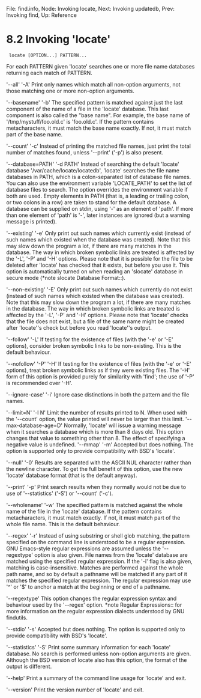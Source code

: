 File: find.info,  Node: Invoking locate,  Next: Invoking updatedb,  Prev: Invoking find,  Up: Reference

8.2 Invoking 'locate'
=====================

     locate [OPTION...] PATTERN...

   For each PATTERN given 'locate' searches one or more file name
databases returning each match of PATTERN.

'--all'
'-A'
     Print only names which match all non-option arguments, not those
     matching one or more non-option arguments.

'--basename'
'-b'
     The specified pattern is matched against just the last component of
     the name of a file in the 'locate' database.  This last component
     is also called the "base name".  For example, the base name of
     '/tmp/mystuff/foo.old.c' is 'foo.old.c'.  If the pattern contains
     metacharacters, it must match the base name exactly.  If not, it
     must match part of the base name.

'--count'
'-c'
     Instead of printing the matched file names, just print the total
     number of matches found, unless '--print' ('-p') is also present.

'--database=PATH'
'-d PATH'
     Instead of searching the default 'locate' database
     '/var/cache/locate/locatedb', 'locate' searches the file name
     databases in PATH, which is a colon-separated list of database file
     names.  You can also use the environment variable 'LOCATE_PATH' to
     set the list of database files to search.  The option overrides the
     environment variable if both are used.  Empty elements in PATH
     (that is, a leading or trailing colon, or two colons in a row) are
     taken to stand for the default database.  A database can be
     supplied on stdin, using '-' as an element of 'path'.  If more than
     one element of 'path' is '-', later instances are ignored (but a
     warning message is printed).

'--existing'
'-e'
     Only print out such names which currently exist (instead of such
     names which existed when the database was created).  Note that this
     may slow down the program a lot, if there are many matches in the
     database.  The way in which broken symbolic links are treated is
     affected by the '-L', '-P' and '-H' options.  Please note that it
     is possible for the file to be deleted after 'locate' has checked
     that it exists, but before you use it.  This option is
     automatically turned on when reading an 'slocate' database in
     secure mode (*note slocate Database Format::).

'--non-existing'
'-E'
     Only print out such names which currently do not exist (instead of
     such names which existed when the database was created).  Note that
     this may slow down the program a lot, if there are many matches in
     the database.  The way in which broken symbolic links are treated
     is affected by the '-L', '-P' and '-H' options.  Please note that
     'locate' checks that the file does not exist, but a file of the
     same name might be created after 'locate''s check but before you
     read 'locate''s output.

'--follow'
'-L'
     If testing for the existence of files (with the '-e' or '-E'
     options), consider broken symbolic links to be non-existing.  This
     is the default behaviour.

'--nofollow'
'-P'
'-H'
     If testing for the existence of files (with the '-e' or '-E'
     options), treat broken symbolic links as if they were existing
     files.  The '-H' form of this option is provided purely for
     similarity with 'find'; the use of '-P' is recommended over '-H'.

'--ignore-case'
'-i'
     Ignore case distinctions in both the pattern and the file names.

'--limit=N'
'-l N'
     Limit the number of results printed to N. When used with the
     '--count' option, the value printed will never be larger than this
     limit.
'--max-database-age=D'
     Normally, 'locate' will issue a warning message when it searches a
     database which is more than 8 days old.  This option changes that
     value to something other than 8.  The effect of specifying a
     negative value is undefined.
'--mmap'
'-m'
     Accepted but does nothing.  The option is supported only to provide
     compatibility with BSD's 'locate'.

'--null'
'-0'
     Results are separated with the ASCII NUL character rather than the
     newline character.  To get the full benefit of this option, use the
     new 'locate' database format (that is the default anyway).

'--print'
'-p'
     Print search results when they normally would not be due to use of
     '--statistics' ('-S') or '--count' ('-c').

'--wholename'
'-w'
     The specified pattern is matched against the whole name of the file
     in the 'locate' database.  If the pattern contains metacharacters,
     it must match exactly.  If not, it must match part of the whole
     file name.  This is the default behaviour.

'--regex'
'-r'
     Instead of using substring or shell glob matching, the pattern
     specified on the command line is understood to be a regular
     expression.  GNU Emacs-style regular expressions are assumed unless
     the '--regextype' option is also given.  File names from the
     'locate' database are matched using the specified regular
     expression.  If the '-i' flag is also given, matching is
     case-insensitive.  Matches are performed against the whole path
     name, and so by default a pathname will be matched if any part of
     it matches the specified regular expression.  The regular
     expression may use '^' or '$' to anchor a match at the beginning or
     end of a pathname.

'--regextype'
     This option changes the regular expression syntax and behaviour
     used by the '--regex' option.  *note Regular Expressions:: for more
     information on the regular expression dialects understood by GNU
     findutils.

'--stdio'
'-s'
     Accepted but does nothing.  The option is supported only to provide
     compatibility with BSD's 'locate'.

'--statistics'
'-S'
     Print some summary information for each 'locate' database.  No
     search is performed unless non-option arguments are given.
     Although the BSD version of locate also has this option, the format
     of the output is different.

'--help'
     Print a summary of the command line usage for 'locate' and exit.

'--version'
     Print the version number of 'locate' and exit.

